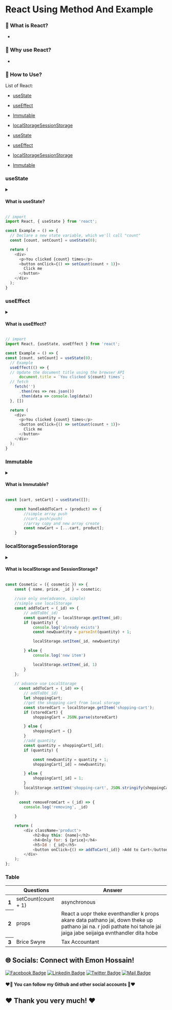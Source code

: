 # React Using Method And Example

### 🔭 What is React?
- 
### 👯 Why use React?
- 
###  🤔 How to Use?

List of React:

- [useState](#useState)
- [useEffect](#useEffect)
- [Immutable](#Immutable)
- [localStorageSessionStorage](#localStorageSessionStorage)

- [useState](#useState)
- [useEffect](#useEffect)
- [localStorageSessionStorage](#localStorageSessionStorage)
- [Immutable](#Immutable)

### useState
<details>
<summary>
  <h4>What is useState?</h4>
</summary>
<br >
- useState is
</details>

```js
// import
import React, { useState } from 'react';

const Example = () => {
  // Declare a new state variable, which we'll call "count"
  const [count, setCount] = useState(0);

  return (
    <div>
      <p>You clicked {count} times</p>
      <button onClick={() => setCount(count + 1)}>
        Click me
      </button>
    </div>
  );
}

```

### useEffect
<details>
<summary>
  <h4>What is useEffect?</h4>
</summary>
<br >
- useEffect is
</details>

```js
// import
import React, {useState, useEffect } from 'react';

const Example = () => {
const [count, setCount] = useState(0);
  // Example
  useEffect(() => {
  // Update the document title using the browser API
      document.title = `You clicked ${count} times`;
  // fetch
    fetch('')
      .then(res => res.json())
      .then(data => console.log(data))
  }, [])

  return (
    <div>
      <p>You clicked {count} times</p>
      <button onClick={() => setCount(count + 1)}>
        Click me
      </button>
    </div>
  );
}
```
### Immutable
<details>
<summary>
  <h4>What is Immutable?</h4>
</summary>
<br >
- useState is
</details>

```js
const [cart, setCart] = useState([]);

    const handleAddToCart = (product) => {
        //simple array push
        //cart.push(push)
        //array copy and new array create
        const newCart = [...cart, product];
    }
```


### localStorageSessionStorage
<details>
<summary>
  <h4>What is localStorage and SessionStorage?</h4>
</summary>
<br >
- 
</details>

```js
const Cosmetic = ({ cosmetic }) => {
    const { name, price, _id } = cosmetic;
    
    //use only one(advance, simple)
    //simple use localStorage
    const addToCart = (_id) => {
        // addToDb(_id)
        const quantity = localStorage.getItem(_id);
        if (quantity) {
            console.log('already exists')
            const newQuantity = parseInt(quantity) + 1;

            localStorage.setItem(_id, newQuantity)

        } else {
            console.log('new item')

            localStorage.setItem(_id, 1)
        }
    };
    
    // advance use LocalStorage
      const addToCart = (_id) => {
        // addToDb(_id)
        let shoppingCart;
        //get the shopping cart from local storage
        const storedCart = localStorage.getItem('shopping-cart');
        if (storedCart) {
            shoppingCart = JSON.parse(storedCart)

        } else {
            shoppingCart = {}
        }
        //add quantity
        const quantity = shoppingCart[_id];
        if (quantity) {

            const newQuantity = quantity + 1;
            shoppingCart[_id] = newQuantity;

        } else {
            shoppingCart[_id] = 1;
        }
        localStorage.setItem('shopping-cart', JSON.stringify(shoppingCart))
    };
    
      const removeFromCart = (_id) => {
        console.log('removing', _id)
        
    }

    return (
        <div className='product'>
            <h2>Buy this: {name}</h2>
            <h4>Only for: $ {price}</h4>
            <h5>Id : {_id}</h5>
            <button onClick={() => addToCart(_id)} >Add to Cart</button>
        </div>
    );
};
```

### Table
<div class="overflow-x-auto">
  <table class="table w-full">
    <!-- head -->
    <thead>
      <tr>
        <th></th>
        <th>Questions</th>
        <th>Answer</th>
      </tr>
    </thead>
    <tbody>
      <!-- row 1 -->
      <tr>
        <th>1</th>
        <td>setCount(count + 1)</td>
        <td>asynchronous</td>
      </tr>
      <!-- row 2 -->
      <tr>
        <th>2</th>
        <td>props</td>
        <td>React a uopr theke eventhandler k  props akare data pathano jai, down theke up pathano jai na. r jodi pathate hoi tahole jai jaiga jabe seijaiga evnthandler dita hobe</td>
      </tr>
      <!-- row 3 -->
      <tr>
        <th>3</th>
        <td>Brice Swyre</td>
        <td>Tax Accountant</td>
      </tr>
    </tbody>
  </table>
</div>



## 🌐 Socials: Connect with Emon Hossain!

[![Facebook Badge](https://img.shields.io/badge/Facebook-1877F2?style=for-the-badge&logo=facebook&logoColor=white)](https://fb.com/emonhossain6) [![Linkedin Badge](https://img.shields.io/badge/LinkedIn-0077B5?style=for-the-badge&logo=linkedin&logoColor=white)](https://www.linkedin.com/in/emon007iu/) [![Twitter Badge](https://img.shields.io/badge/Twitter-1DA1F2?style=for-the-badge&logo=twitter&logoColor=white)](https://twitter.com/@emon_hossain7) [![Mail Badge](https://img.shields.io/badge/Gmail-D14836?style=for-the-badge&logo=gmail&logoColor=white)](mailto:emon.hossain.wd@gmail.com)

<h4>❤️🤔 You can follow my Github and other social accounts 🤔❤️</h4>
<h2>❤️ Thank you very much! ❤️</h2>
